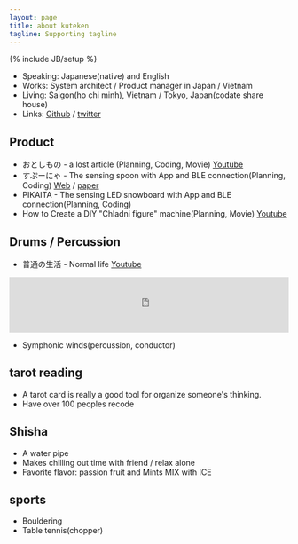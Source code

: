 ```yaml
---
layout: page
title: about kuteken
tagline: Supporting tagline
---
```

{% include JB/setup %}

* Speaking: Japanese(native) and English
* Works: System architect / Product manager in Japan / Vietnam
* Living: Saigon(ho chi minh), Vietnam / Tokyo, Japan(codate share house)
* Links: [Github](https://github.com/kuteken) / [twitter](http://twitter.com/kuteken)

## Product 

* おとしもの - a lost article (Planning, Coding, Movie) [Youtube](https://www.youtube.com/watch?v=ysYOdcbIuNA)
* すぷーにゃ - The sensing spoon with App and BLE connection(Planning, Coding) [Web](http://aufl.kddi.com/prototypes/detail/9) / [paper](http://www.wiss.org/WISS2014Proceedings/demo/063.pdf)
* PIKAITA - The sensing LED snowboard with App and BLE connection(Planning, Coding)
* How to Create a DIY "Chladni figure" machine(Planning, Movie) [Youtube](https://www.youtube.com/watch?v=FsNTsqm78TM)

## Drums / Percussion

* 普通の生活 - Normal life [Youtube](https://www.youtube.com/watch?v=SQ7r4W6TlWI)

<iframe width="100%" height="100" scrolling="no" frameborder="no" src="https://w.soundcloud.com/player/?url=https%3A//api.soundcloud.com/tracks/188085334&amp;color=ff5500&amp;auto_play=false&amp;hide_related=false&amp;show_comments=true&amp;show_user=true&amp;show_reposts=false"></iframe>

* Symphonic winds(percussion, conductor)

## tarot reading

* A tarot card is really a good tool for organize someone's thinking.
* Have over 100 peoples recode

## Shisha

* A water pipe
* Makes chilling out time with friend / relax alone
* Favorite flavor: passion fruit and Mints MIX with ICE

## sports

* Bouldering
* Table tennis(chopper) 
